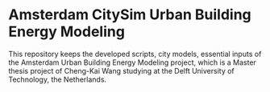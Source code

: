 # Amsterdam CitySim Urban Building Energy Modeling
This repository keeps the developed scripts, city models, essential inputs of the Amsterdam Urban Building Energy Modeling project, which is a Master thesis project of Cheng-Kai Wang studying at the Delft University of Technology, the Netherlands.
